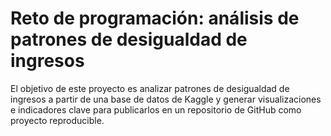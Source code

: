 # Reto de programación: análisis de patrones de desigualdad de ingresos

El objetivo de este proyecto es analizar patrones de desigualdad de ingresos a partir de una base de datos de Kaggle y generar visualizaciones e indicadores clave para publicarlos en un repositorio de GitHub como proyecto reproducible.
